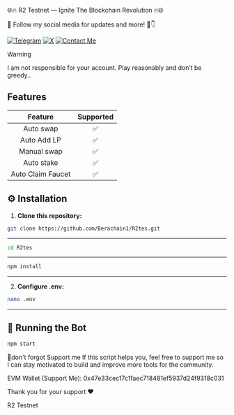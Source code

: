 🌐🔥 R2 Testnet — Ignite The Blockchain Revolution 🔥🌐

🌟 Follow my social media for updates and more! 🚀👇

[![Telegram](https://img.shields.io/static/v1?label=Telegram&labelColor=0000FF&message=Channel&color=00FF00&style=for-the-badge&logo=Telegram&logoColor=white)](https://t.me/AIRDROPRSIND123)
[![X](https://img.shields.io/static/v1?label=X&labelColor=000000&message=Follow&color=0000FF&style=for-the-badge&logo=X&logoColor=white)](https://x.com/Annisacryptoone)
[![Contact Me](https://img.shields.io/static/v1?label=Contact&labelColor=00FF00&message=Telegram&color=0000FF&style=for-the-badge&logo=Telegram&logoColor=white)](https://t.me/Annisaazzahra123)


> [!WARNING]
> I am not responsible for your account. Play reasonably and don’t be greedy..

## Features
|                      Feature                       | Supported |
|:--------------------------------------------------:|:---------:|
|                   Auto swap                        |     ✅    |
|                   Auto Add LP                      |     ✅    |
|                   Manual swap                      |     ✅    |
|                   Auto stake                       |     ✅    |
|                Auto Claim Faucet                   |     ✅    |


## ⚙️ Installation

1. **Clone this repository:**

```bash
git clone https://github.com/Berachain1/R2tes.git
```
---

```bash
cd R2tes
```
---

```bash
npm install
```
---

2. **Configure .env:**

```bash
nano .env
```
---

## 🚀 Running the Bot

```bash
npm start
```

🙌don't forgot Support me
If this script helps you, feel free to support me so I can stay motivated to build and improve more tools for the community.

EVM Wallet (Support Me):
0x47e33cec17c1faec718481ef5937d24f9318c031

Thank you for your support ❤️

R2 Testnet
